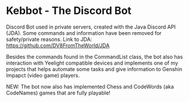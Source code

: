 # Kebbot - The Discord Bot
Discord Bot used in private servers, created with the Java Discord API (JDA).
Some commands and information have been removed for safety/private reasons.
Link to JDA: https://github.com/DV8FromTheWorld/JDA

Besides the commands found in the CommandList class, the bot also has interaction with Yeelight compatible devices and implements one of my projects that helps automate some tasks and give information to Genshin Impapct (video game) players.

NEW: The bot now also has implemented Chess and CodeWords (aka CodeNames) games that are fully playable!
